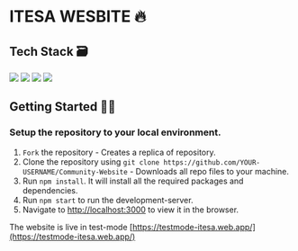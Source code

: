 # ITESA WESBITE 🔥

## Tech Stack 🗃

 <img src="https://img.shields.io/badge/-MongoDB-yellow?style=flat&logo=mongoDB"> <img src="https://img.shields.io/badge/-ExpressJS-grey?style=flat&logo=express&logoColor=white"> <img src="https://img.shields.io/badge/ReactJS%20-%2320232a.svg?logo=react" >   <img src="https://img.shields.io/badge/-NodeJS%20-%2320232a?style=flat&logo=node.js"> 

##  Getting Started 👨‍💻
### Setup the repository to your local environment.

1. `Fork` the repository  - Creates a replica of repository.
2. Clone the repository using `git clone https://github.com/YOUR-USERNAME/Community-Website`  - Downloads all repo files to your machine.
3. Run `npm install`. It will install all the required packages and dependencies.
4. Run `npm start` to run the development-server.
5. Navigate to [http://localhost:3000](http://localhost:3000) to view it in the browser.

The website is live in test-mode [https://testmode-itesa.web.app/](https://testmode-itesa.web.app/)
